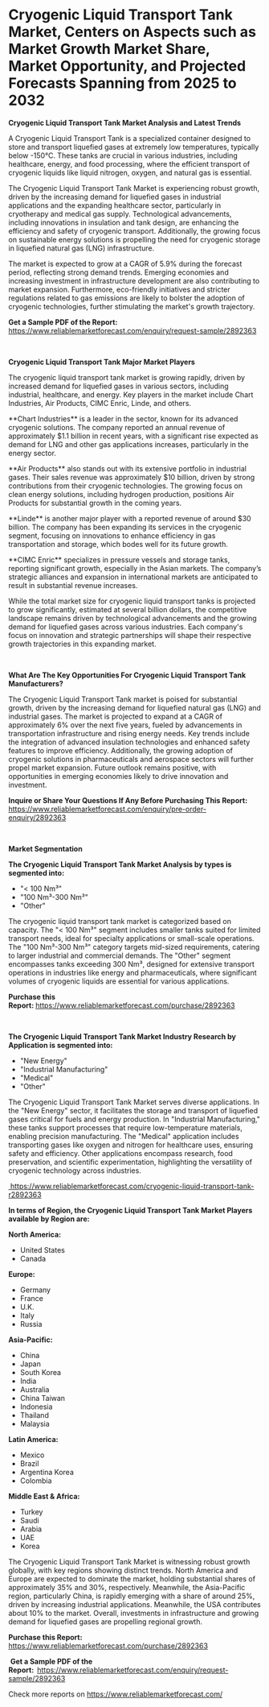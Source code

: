 <p><h1>Cryogenic Liquid Transport Tank Market, Centers on Aspects such as Market Growth Market Share, Market Opportunity, and Projected Forecasts Spanning from 2025 to 2032</h1></p><p><strong>Cryogenic Liquid Transport Tank Market Analysis and Latest Trends</strong></p>
<p><p>A Cryogenic Liquid Transport Tank is a specialized container designed to store and transport liquefied gases at extremely low temperatures, typically below -150°C. These tanks are crucial in various industries, including healthcare, energy, and food processing, where the efficient transport of cryogenic liquids like liquid nitrogen, oxygen, and natural gas is essential.</p><p>The Cryogenic Liquid Transport Tank Market is experiencing robust growth, driven by the increasing demand for liquefied gases in industrial applications and the expanding healthcare sector, particularly in cryotherapy and medical gas supply. Technological advancements, including innovations in insulation and tank design, are enhancing the efficiency and safety of cryogenic transport. Additionally, the growing focus on sustainable energy solutions is propelling the need for cryogenic storage in liquefied natural gas (LNG) infrastructure.</p><p>The market is expected to grow at a CAGR of 5.9% during the forecast period, reflecting strong demand trends. Emerging economies and increasing investment in infrastructure development are also contributing to market expansion. Furthermore, eco-friendly initiatives and stricter regulations related to gas emissions are likely to bolster the adoption of cryogenic technologies, further stimulating the market's growth trajectory.</p></p>
<p><strong>Get a Sample PDF of the Report:&nbsp;</strong> <a href="https://www.reliablemarketforecast.com/enquiry/request-sample/2892363?utm_campaign=3386&utm_medium=2&utm_source=Github&utm_content=ia&utm_term=15032025&utm_id=cryogenic-liquid-transport-tank">https://www.reliablemarketforecast.com/enquiry/request-sample/2892363</a></p>
<p>&nbsp;</p>
<p><strong>Cryogenic Liquid Transport Tank Major Market Players</strong></p>
<p><p>The cryogenic liquid transport tank market is growing rapidly, driven by increased demand for liquefied gases in various sectors, including industrial, healthcare, and energy. Key players in the market include Chart Industries, Air Products, CIMC Enric, Linde, and others.</p><p>**Chart Industries** is a leader in the sector, known for its advanced cryogenic solutions. The company reported an annual revenue of approximately $1.1 billion in recent years, with a significant rise expected as demand for LNG and other gas applications increases, particularly in the energy sector.</p><p>**Air Products** also stands out with its extensive portfolio in industrial gases. Their sales revenue was approximately $10 billion, driven by strong contributions from their cryogenic technologies. The growing focus on clean energy solutions, including hydrogen production, positions Air Products for substantial growth in the coming years.</p><p>**Linde** is another major player with a reported revenue of around $30 billion. The company has been expanding its services in the cryogenic segment, focusing on innovations to enhance efficiency in gas transportation and storage, which bodes well for its future growth.</p><p>**CIMC Enric** specializes in pressure vessels and storage tanks, reporting significant growth, especially in the Asian markets. The company’s strategic alliances and expansion in international markets are anticipated to result in substantial revenue increases.</p><p>While the total market size for cryogenic liquid transport tanks is projected to grow significantly, estimated at several billion dollars, the competitive landscape remains driven by technological advancements and the growing demand for liquefied gases across various industries. Each company's focus on innovation and strategic partnerships will shape their respective growth trajectories in this expanding market.</p></p>
<p>&nbsp;</p>
<p><strong>What Are The Key Opportunities For Cryogenic Liquid Transport Tank Manufacturers?</strong></p>
<p><p>The Cryogenic Liquid Transport Tank market is poised for substantial growth, driven by the increasing demand for liquefied natural gas (LNG) and industrial gases. The market is projected to expand at a CAGR of approximately 6% over the next five years, fueled by advancements in transportation infrastructure and rising energy needs. Key trends include the integration of advanced insulation technologies and enhanced safety features to improve efficiency. Additionally, the growing adoption of cryogenic solutions in pharmaceuticals and aerospace sectors will further propel market expansion. Future outlook remains positive, with opportunities in emerging economies likely to drive innovation and investment.</p></p>
<p><strong>Inquire or Share Your Questions If Any Before Purchasing This Report:</strong> <a href="https://www.reliablemarketforecast.com/enquiry/pre-order-enquiry/2892363?utm_campaign=3386&utm_medium=2&utm_source=Github&utm_content=ia&utm_term=15032025&utm_id=cryogenic-liquid-transport-tank">https://www.reliablemarketforecast.com/enquiry/pre-order-enquiry/2892363</a></p>
<p>&nbsp;</p>
<p><strong>Market Segmentation</strong></p>
<p><strong>The Cryogenic Liquid Transport Tank Market Analysis by types is segmented into:</strong></p>
<p><ul><li>"< 100 Nm³"</li><li>"100 Nm³-300 Nm³"</li><li>"Other"</li></ul></p>
<p><p>The cryogenic liquid transport tank market is categorized based on capacity. The "< 100 Nm³" segment includes smaller tanks suited for limited transport needs, ideal for specialty applications or small-scale operations. The "100 Nm³-300 Nm³" category targets mid-sized requirements, catering to larger industrial and commercial demands. The "Other" segment encompasses tanks exceeding 300 Nm³, designed for extensive transport operations in industries like energy and pharmaceuticals, where significant volumes of cryogenic liquids are essential for various applications.</p></p>
<p><strong>Purchase this Report:&nbsp;</strong><a href="https://www.reliablemarketforecast.com/purchase/2892363?utm_campaign=3386&utm_medium=2&utm_source=Github&utm_content=ia&utm_term=15032025&utm_id=cryogenic-liquid-transport-tank">https://www.reliablemarketforecast.com/purchase/2892363</a></p>
<p>&nbsp;</p>
<p><strong>The Cryogenic Liquid Transport Tank Market Industry Research by Application is segmented into:</strong></p>
<p><ul><li>"New Energy"</li><li>"Industrial Manufacturing"</li><li>"Medical"</li><li>"Other"</li></ul></p>
<p><p>The Cryogenic Liquid Transport Tank Market serves diverse applications. In the "New Energy" sector, it facilitates the storage and transport of liquefied gases critical for fuels and energy production. In "Industrial Manufacturing," these tanks support processes that require low-temperature materials, enabling precision manufacturing. The "Medical" application includes transporting gases like oxygen and nitrogen for healthcare uses, ensuring safety and efficiency. Other applications encompass research, food preservation, and scientific experimentation, highlighting the versatility of cryogenic technology across industries.</p></p>
<p><a href="https://www.reliablemarketforecast.com/cryogenic-liquid-transport-tank-r2892363?utm_campaign=3386&utm_medium=2&utm_source=Github&utm_content=ia&utm_term=15032025&utm_id=cryogenic-liquid-transport-tank">&nbsp;https://www.reliablemarketforecast.com/cryogenic-liquid-transport-tank-r2892363</a></p>
<p><strong>In terms of Region, the Cryogenic Liquid Transport Tank Market Players available by Region are:</strong></p>
<p>
    <p> <strong> North America: </strong>
        <ul>
            <li>United States</li>
            <li>Canada</li>
        </ul>
        </p> 
    <p> <strong> Europe: </strong>
        <ul>
            <li>Germany</li>
            <li>France</li>
            <li>U.K.</li>
            <li>Italy</li>
            <li>Russia</li>
        </ul>
        </p> 
    <p> <strong> Asia-Pacific: </strong>
        <ul>
            <li>China</li>
            <li>Japan</li>
            <li>South Korea</li>
            <li>India</li>
            <li>Australia</li>
            <li>China Taiwan</li>
            <li>Indonesia</li>
            <li>Thailand</li>
            <li>Malaysia</li>
        </ul>
        </p> 
    <p> <strong> Latin America: </strong>
        <ul>
            <li>Mexico</li>
            <li>Brazil</li>
            <li>Argentina Korea</li>
            <li>Colombia</li>
        </ul>
        </p> 
    <p> <strong> Middle East & Africa: </strong>
        <ul>
            <li>Turkey</li>
            <li>Saudi</li>
            <li>Arabia</li>
            <li>UAE</li>
            <li>Korea</li>
        </ul>
    </p>
    </p>
<p><p>The Cryogenic Liquid Transport Tank Market is witnessing robust growth globally, with key regions showing distinct trends. North America and Europe are expected to dominate the market, holding substantial shares of approximately 35% and 30%, respectively. Meanwhile, the Asia-Pacific region, particularly China, is rapidly emerging with a share of around 25%, driven by increasing industrial applications. Meanwhile, the USA contributes about 10% to the market. Overall, investments in infrastructure and growing demand for liquefied gases are propelling regional growth.</p></p>
<p><strong>Purchase this Report: </strong><a href="https://www.reliablemarketforecast.com/purchase/2892363?utm_campaign=3386&utm_medium=2&utm_source=Github&utm_content=ia&utm_term=15032025&utm_id=cryogenic-liquid-transport-tank">https://www.reliablemarketforecast.com/purchase/2892363</a></p>
<p>&nbsp;<strong>Get a Sample PDF of the Report:&nbsp;&nbsp;</strong><a href="https://www.reliablemarketforecast.com/enquiry/request-sample/2892363?utm_campaign=3386&utm_medium=2&utm_source=Github&utm_content=ia&utm_term=15032025&utm_id=cryogenic-liquid-transport-tank">https://www.reliablemarketforecast.com/enquiry/request-sample/2892363</a></p>
<p><strong></strong></p>
<p>Check more reports on <a href="https://www.reliablemarketforecast.com/?utm_campaign=3386&utm_medium=2&utm_source=Github&utm_content=ia&utm_term=15032025&utm_id=cryogenic-liquid-transport-tank">https://www.reliablemarketforecast.com/</a></p>